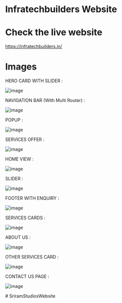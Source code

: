 # Infratechbuilders Website

# Check the live website
https://infratechbuilders.in/

# Images

HERO CARD WITH SLIDER :

![image](https://github.com/vishnuprakashvp10/infratechbuilders_website/assets/116889374/25856c6a-bff3-414a-bb8f-e63a8e81cc4f)

NAVIGATION BAR (With Multi Router) :

![image](https://github.com/vishnuprakashvp10/infratechbuilders_website/assets/116889374/aef10ceb-3ed4-4933-ad6e-453f26d3fe38)

POPUP :

![image](https://github.com/vishnuprakashvp10/infratechbuilders_website/assets/116889374/b4f98b5e-854e-4e4b-83b3-3e7d8cbe1cb4)

SERVICES OFFER :

![image](https://github.com/vishnuprakashvp10/infratechbuilders_website/assets/116889374/5c6586ea-2243-44c4-8009-22bd6d8bac2a)

HOME VIEW :

![image](https://github.com/vishnuprakashvp10/infratechbuilders_website/assets/116889374/b486b514-3c18-4704-b441-7600ec760ea6)

SLIDER :

![image](https://github.com/vishnuprakashvp10/infratechbuilders_website/assets/116889374/56fe553f-8e94-432c-a5cb-cc22f6817bec)

FOOTER WITH ENQUIRY :

![image](https://github.com/vishnuprakashvp10/infratechbuilders_website/assets/116889374/5dd719c2-d244-41b9-a350-0956e8b2cfe8)

SERVICES CARDS :

![image](https://github.com/vishnuprakashvp10/infratechbuilders_website/assets/116889374/3700ffa4-39d7-472f-aedd-c62c2dfe3168)

ABOUT US :

![image](https://github.com/vishnuprakashvp10/infratechbuilders_website/assets/116889374/ab658623-87d3-412f-92ed-89c9826c1579)

OTHER SERVICES CARD :

![image](https://github.com/vishnuprakashvp10/infratechbuilders_website/assets/116889374/ce94422a-51d4-4520-b54a-fe6e90ffad8f)

CONTACT US PAGE :

![image](https://github.com/vishnuprakashvp10/infratechbuilders_website/assets/116889374/217c42f2-e5b0-4b59-9cae-acc36c37c4be)


#   S r i r a m _ S t u d i o s _ W e b s i t e  
 